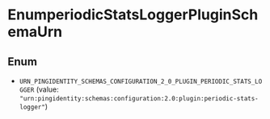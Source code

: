 

# EnumperiodicStatsLoggerPluginSchemaUrn

## Enum


* `URN_PINGIDENTITY_SCHEMAS_CONFIGURATION_2_0_PLUGIN_PERIODIC_STATS_LOGGER` (value: `"urn:pingidentity:schemas:configuration:2.0:plugin:periodic-stats-logger"`)



